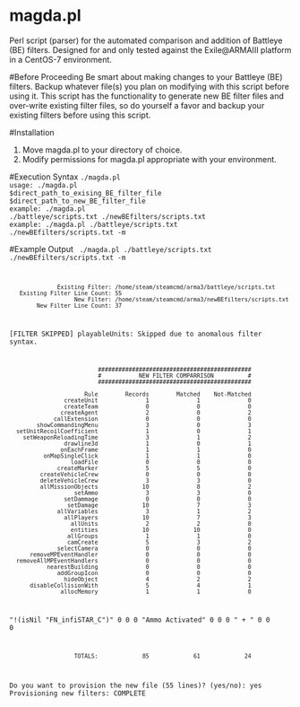 # magda.pl

Perl script (parser) for the automated comparison and addition of Battleye (BE) filters. Designed for and only tested against the  Exile@ARMAIII platform in a CentOS-7 environment.

#Before Proceeding
Be smart about making changes to your Battleye (BE) filters. Backup whatever file(s) you plan on modifying with this script before using it. This script has the functionality to generate new BE filter files and over-write existing filter files, so do yourself a favor and backup your existing filters before using this script.

#Installation
1. Move magda.pl to your directory of choice.
2. Modify permissions for magda.pl appropriate with your environment.

#Execution Syntax
<code>./magda.pl</code><br>
<code>usage: ./magda.pl $direct_path_to_exising_BE_filter_file $direct_path_to_new_BE_filter_file</code><br>
<code>example: ./magda.pl ./battleye/scripts.txt ./newBEfilters/scripts.txt</code><br>
<code>example: ./magda.pl ./battleye/scripts.txt ./newBEfilters/scripts.txt -m</code><br>

#Example Output
<code>
./magda.pl ./battleye/scripts.txt ./newBEfilters/scripts.txt -m

                  Existing Filter: /home/steam/steamcmd/arma3/battleye/scripts.txt
       Existing Filter Line Count: 55
                       New Filter: /home/steam/steamcmd/arma3/newBEfilters/scripts.txt
            New Filter Line Count: 37

  [FILTER SKIPPED]  playableUnits: Skipped due to anomalous filter syntax.


                              #############################################
                              #           NEW FILTER COMPARRISON          #
                              #############################################

                          Rule        Records        Matched    Not-Matched
                    createUnit              1              1              0
                    createTeam              0              0              0
                   createAgent              2              0              2
                 callExtension              0              0              0
            showCommandingMenu              3              0              3
      setUnitRecoilCoefficient              1              0              1
        setWeaponReloadingTime              3              1              2
                    drawline3d              1              0              1
                   onEachFrame              1              1              0
              onMapSingleClick              1              1              0
                      loadFile              0              0              0
                  createMarker              5              5              0
             createVehicleCrew              0              0              0
             deleteVehicleCrew              3              3              0
             allMissionObjects             10              8              2
                       setAmmo              3              3              0
                    setDammage              0              0              0
                     setDamage             10              7              3
                  allVariables              3              1              2
                    allPlayers             10              7              3
                      allUnits              2              2              0
                      entities             10             10              0
                     allGroups              1              1              0
                     camCreate              5              3              2
                  selectCamera              0              0              0
          removeMPEventHandler              0              0              0
      removeAllMPEventHandlers              0              0              0
               nearestBuilding              0              0              0
                  addGroupIcon              0              0              0
                    hideObject              4              2              2
          disableCollisionWith              5              4              1
                  _allocMemory              1              1              0
  "!(isNil \"FN_infiSTAR_C\")"              0              0              0
              "Ammo Activated"              0              0              0
         "     +             "              0              0              0

                       TOTALS:             85             61             24

Do you want to provision the new file (55 lines)? (yes/no): yes
Provisioning new filters: COMPLETE
</code>
